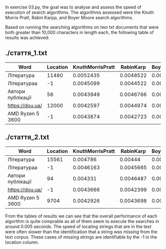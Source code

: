 In exercise 03.py, the goal was to analyse and assess the speed of execution of search algorithms. The algorithms assessed were the Knuth Morris Pratt, Rabin Karpp, and Boyer Moore search algorithms.

Based on running the searching algorithms on two txt documents that were both greater than 10,000 characters in length each, the following table of results was achieved:

  ./стаття_1.txt                                                                                                   
  ----------------------------------------------------------------------------------------------------------------  
| Word                 | Location             | KnuthMorrisPratt     | RabinKarp            | BoyerMoore           |
| -------------------- | -------------------- | -------------------- | -------------------- | -------------------- |
| Література           | 11480                | 0.0052435            | 0.0048522            | 0.0045239            |
| Літератураа          | -1                   | 0.0045099            | 0.0044522            | 0.0043096            |
| Автори публiкації    | 56                   | 0.0043949            | 0.0046766            | 0.0044756            |
| https://dou.ua/      | 12000                | 0.0042597            | 0.0044974            | 0.0044853            |
| AMD Ryzen 5 3600     | -1                   | 0.0043874            | 0.0042723            | 0.0045041            |

  ./стаття_2.txt                                                                                                    
  ----------------------------------------------------------------------------------------------------------------  
| Word                 | Location             | KnuthMorrisPratt     | RabinKarp            | BoyerMoore           |
| -------------------- | -------------------- | -------------------- | -------------------- | -------------------- |
| Література           | 15561                | 0.004786             | 0.00444              | 0.0049133            |
| Літератураа          | -1                   | 0.0046163            | 0.0045665            | 0.004527             |
| Автори публiкації    | 94                   | 0.004331             | 0.0046487            | 0.0044022            |
| https://dou.ua/      | -1                   | 0.0043666            | 0.0042399            | 0.0043243            |
| AMD Ryzen 5 3600     | 9704                 | 0.0042926            | 0.0043698            | 0.0042749            |

From the tables of results we can see that the overall performance of each algorithm is quite comprable as all of them seem to execute the searches in around 0.005 seconds. The speed of locating strings that are in the text were often slower than the identification that a string was missing from the text corpus. These cases of missing strings are identifiable by the -1 in the location column.
